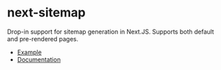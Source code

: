 # next-sitemap

Drop-in support for sitemap generation in Next.JS. Supports both default and pre-rendered pages.

- [Example](https://github.com/iamvishnusankar/next-sitemap/tree/master/example)
- [Documentation](https://github.com/iamvishnusankar/next-sitemap)
